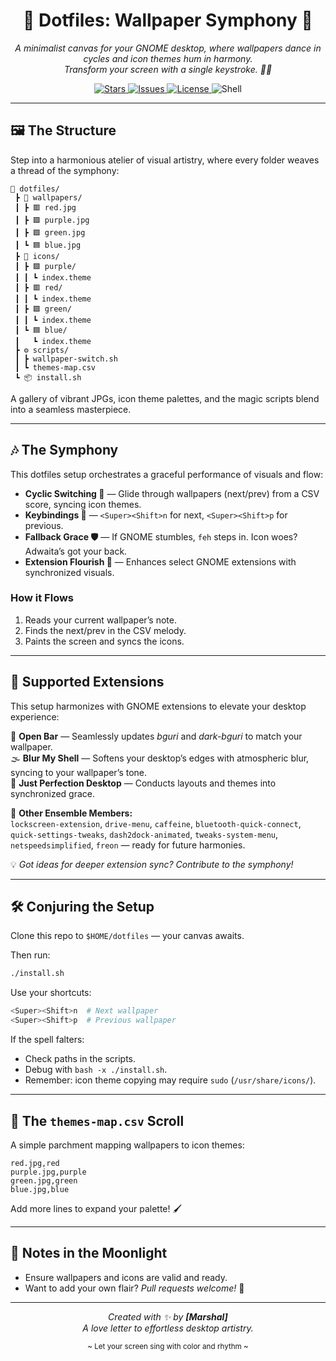 
<h1 align="center">🌌 Dotfiles: Wallpaper Symphony 🌌</h1>

<p align="center">
  <em>A minimalist canvas for your GNOME desktop, where wallpapers dance in cycles and icon themes hum in harmony.<br>
  Transform your screen with a single keystroke. 🎨✨</em>
</p>

<p align="center">
  <a href="https://github.com/mrshalmyd/dotfiles-myd/stargazers">
    <img src="https://img.shields.io/github/stars/mrshalmyd/dotfiles-myd?color=9370DB&style=for-the-badge" alt="Stars"/>
  </a>
  <a href="https://github.com/mrshalmyd/dotfiles-myd/issues">
    <img src="https://img.shields.io/github/issues/mrshalmyd/dotfiles-myd?color=E6B422&style=for-the-badge" alt="Issues"/>
  </a>
  <a href="https://github.com/mrshalmyd/dotfiles-myd/blob/main/LICENSE">
    <img src="https://img.shields.io/github/license/mrshalmyd/dotfiles-myd?color=66CCFF&style=for-the-badge" alt="License"/>
  </a>
  <img src="https://img.shields.io/badge/Shell-100%25-2E8B57?style=for-the-badge&logo=gnu-bash&logoColor=white" alt="Shell"/>
</p>

---

## 🖼️ The Structure

Step into a harmonious atelier of visual artistry, where every folder weaves a thread of the symphony:

```
📁 dotfiles/
 ┣ 🎨 wallpapers/
 ┃ ┣ 🟥 red.jpg
 ┃ ┣ 🟪 purple.jpg
 ┃ ┣ 🟩 green.jpg
 ┃ ┗ 🟦 blue.jpg
 ┣ 🧩 icons/
 ┃ ┣ 🟪 purple/
 ┃ ┃ ┗ index.theme
 ┃ ┣ 🟥 red/
 ┃ ┃ ┗ index.theme
 ┃ ┣ 🟩 green/
 ┃ ┃ ┗ index.theme
 ┃ ┗ 🟦 blue/
 ┃   ┗ index.theme
 ┣ ⚙️ scripts/
 ┃ ┣ wallpaper-switch.sh
 ┃ ┗ themes-map.csv
 ┗ 📦 install.sh
```

A gallery of vibrant JPGs, icon theme palettes, and the magic scripts blend into a seamless masterpiece.

---

## 🎶 The Symphony

This dotfiles setup orchestrates a graceful performance of visuals and flow:

- **Cyclic Switching 🔄** — Glide through wallpapers (next/prev) from a CSV score, syncing icon themes.
- **Keybindings 🎹** — `<Super><Shift>n` for next, `<Super><Shift>p` for previous.
- **Fallback Grace 🛡️** — If GNOME stumbles, `feh` steps in. Icon woes? Adwaita’s got your back.
- **Extension Flourish 🌟** — Enhances select GNOME extensions with synchronized visuals.

### How it Flows

1. Reads your current wallpaper’s note.  
2. Finds the next/prev in the CSV melody.  
3. Paints the screen and syncs the icons.  

---

## 🌟 Supported Extensions

This setup harmonizes with GNOME extensions to elevate your desktop experience:

🎼 **Open Bar** — Seamlessly updates *bguri* and *dark-bguri* to match your wallpaper.  
🌫️ **Blur My Shell** — Softens your desktop’s edges with atmospheric blur, syncing to your wallpaper’s tone.  
🎨 **Just Perfection Desktop** — Conducts layouts and themes into synchronized grace.  

🎵 **Other Ensemble Members:**  
`lockscreen-extension`, `drive-menu`, `caffeine`, `bluetooth-quick-connect`,  
`quick-settings-tweaks`, `dash2dock-animated`, `tweaks-system-menu`,  
`netspeedsimplified`, `freon` — ready for future harmonies.

💡 *Got ideas for deeper extension sync? Contribute to the symphony!*

---

## 🛠️ Conjuring the Setup

Clone this repo to `$HOME/dotfiles` — your canvas awaits.

Then run:
```bash
./install.sh
```

Use your shortcuts:
```bash
<Super><Shift>n  # Next wallpaper
<Super><Shift>p  # Previous wallpaper
```

If the spell falters:
- Check paths in the scripts.
- Debug with `bash -x ./install.sh`.
- Remember: icon theme copying may require `sudo` (`/usr/share/icons/`).

---

## 📜 The `themes-map.csv` Scroll

A simple parchment mapping wallpapers to icon themes:

```csv
red.jpg,red
purple.jpg,purple
green.jpg,green
blue.jpg,blue
```

Add more lines to expand your palette! 🖌️

---

## 🌙 Notes in the Moonlight
 
- Ensure wallpapers and icons are valid and ready.  
- Want to add your own flair? *Pull requests welcome!* 🌈  

---

<p align="center">
  <em>Created with ✨ by <strong>[Marshal]</strong><br>
  A love letter to effortless desktop artistry.</em>
</p>

<p align="center">
  <sub>~ Let your screen sing with color and rhythm ~</sub>
</p>
